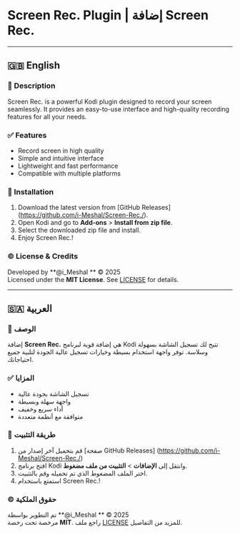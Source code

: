 # Screen Rec. Plugin | إضافة Screen Rec.

---

## 🇬🇧 English

### 📌 Description
Screen Rec. is a powerful Kodi plugin designed to record your screen seamlessly. It provides an easy-to-use interface and high-quality recording features for all your needs.

### ✅ Features
- Record screen in high quality
- Simple and intuitive interface
- Lightweight and fast performance
- Compatible with multiple platforms

### 🔧 Installation
1. Download the latest version from [GitHub Releases]
(https://github.com/i-Meshal/Screen-Rec./).
2. Open Kodi and go to **Add-ons** > **Install from zip file**.
3. Select the downloaded zip file and install.
4. Enjoy Screen Rec.!

### © License & Credits
Developed by **@i_Meshal ** © 2025  
Licensed under the **MIT License**. See [LICENSE](LICENSE) for details.

---

## 🇸🇦 العربية

### 📌 الوصف
إضافة **Screen Rec.** هي إضافة قوية لبرنامج Kodi تتيح لك تسجيل الشاشة بسهولة وسلاسة. توفر واجهة استخدام بسيطة وخيارات تسجيل عالية الجودة لتلبية جميع احتياجاتك.

### ✅ المزايا
- تسجيل الشاشة بجودة عالية
- واجهة سهلة وبسيطة
- أداء سريع وخفيف
- متوافقة مع أنظمة متعددة

### 🔧 طريقة التثبيت
1. قم بتحميل آخر إصدار من [صفحة GitHub Releases]
(https://github.com/i-Meshal/Screen-Rec./)
2. افتح برنامج Kodi وانتقل إلى **الإضافات** > **التثبيت من ملف مضغوط**.
3. اختر الملف المضغوط الذي تم تحميله وقم بالتثبيت.
4. استمتع باستخدام Screen Rec.!

### © حقوق الملكية
تم التطوير بواسطة **@i_Meshal ** © 2025  
مرخصة تحت رخصة **MIT**. راجع ملف [LICENSE](LICENSE) للمزيد من التفاصيل.

